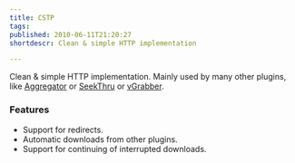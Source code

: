 ```yaml
---
title: CSTP
tags: 
published: 2010-06-11T21:20:27
shortdescr: Clean & simple HTTP implementation

---
```


Clean & simple HTTP implementation. Mainly used by many other plugins,
like [Aggregator](/plugins-aggregator) or [SeekThru](/plugins-seekthru)
or [vGrabber](/plugins-vgrabber).

### Features

-   Support for redirects.
-   Automatic downloads from other plugins.
-   Support for continuing of interrupted downloads.